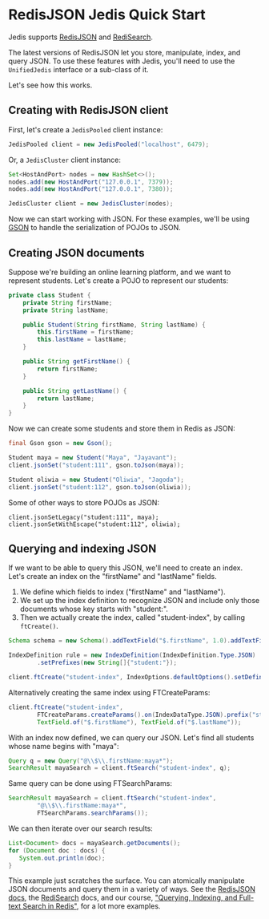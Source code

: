 # RedisJSON Jedis Quick Start

Jedis supports [RedisJSON](https://redis.io/docs/latest/develop/data-types/json/) and [RediSearch](https://redis.io/docs/latest/develop/interact/search-and-query/).

The latest versions of RedisJSON let you store, manipulate, index, and query JSON.
To use these features with Jedis, you'll need to use the `UnifiedJedis` interface or a sub-class of it.

Let's see how this works.

## Creating with RedisJSON client

First, let's create a `JedisPooled` client instance:

```java
JedisPooled client = new JedisPooled("localhost", 6479);
```

Or, a `JedisCluster` client instance:

```java
Set<HostAndPort> nodes = new HashSet<>();
nodes.add(new HostAndPort("127.0.0.1", 7379));
nodes.add(new HostAndPort("127.0.0.1", 7380));

JedisCluster client = new JedisCluster(nodes);
```

Now we can start working with JSON. For these examples, we'll be using [GSON](https://github.com/google/gson)
to handle the serialization of POJOs to JSON.

## Creating JSON documents

Suppose we're building an online learning platform, and we want to represent students.
Let's create a POJO to represent our students:

```java
private class Student {
    private String firstName;
    private String lastName;

    public Student(String firstName, String lastName) {
        this.firstName = firstName;
        this.lastName = lastName;
    }

    public String getFirstName() {
        return firstName;
    }

    public String getLastName() {
        return lastName;
    }
}
```

Now we can create some students and store them in Redis as JSON:

```java
final Gson gson = new Gson();

Student maya = new Student("Maya", "Jayavant");
client.jsonSet("student:111", gson.toJson(maya));

Student oliwia = new Student("Oliwia", "Jagoda");
client.jsonSet("student:112", gson.toJson(oliwia));
```

Some of other ways to store POJOs as JSON:

```
client.jsonSetLegacy("student:111", maya);
client.jsonSetWithEscape("student:112", oliwia);
```

## Querying and indexing JSON

If we want to be able to query this JSON, we'll need to create an index. Let's create an index on the "firstName" and "lastName" fields.

1. We define which fields to index ("firstName" and "lastName").
2. We set up the index definition to recognize JSON and include only those documents whose key starts with "student:".
3. Then we actually create the index, called "student-index", by calling `ftCreate()`.

```java
Schema schema = new Schema().addTextField("$.firstName", 1.0).addTextField("$.lastName", 1.0);

IndexDefinition rule = new IndexDefinition(IndexDefinition.Type.JSON)
        .setPrefixes(new String[]{"student:"});

client.ftCreate("student-index", IndexOptions.defaultOptions().setDefinition(rule), schema);
```

Alternatively creating the same index using FTCreateParams: 

```java
client.ftCreate("student-index",
        FTCreateParams.createParams().on(IndexDataType.JSON).prefix("student:"),
        TextField.of("$.firstName"), TextField.of("$.lastName"));
```

With an index now defined, we can query our JSON. Let's find all students whose name begins with "maya":

```java
Query q = new Query("@\\$\\.firstName:maya*");
SearchResult mayaSearch = client.ftSearch("student-index", q);
```

Same query can be done using FTSearchParams:

```java
SearchResult mayaSearch = client.ftSearch("student-index",
        "@\\$\\.firstName:maya*",
        FTSearchParams.searchParams());
```

We can then iterate over our search results:

```java
List<Document> docs = mayaSearch.getDocuments();
for (Document doc : docs) {
   System.out.println(doc);
}
```

This example just scratches the surface. You can atomically manipulate JSON documents and query them in a variety of ways.
See the [RedisJSON docs](https://oss.redis.com/redisjson/), the [RediSearch](https://oss.redis.com/redisearch/) docs,
and our course, ["Querying, Indexing, and Full-text Search in Redis"](https://university.redis.com/courses/ru203/),
for a lot more examples.
